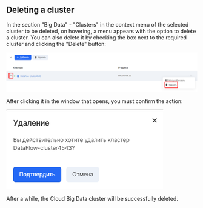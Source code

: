 ## Deleting a cluster

In the section "Big Data" - "Clusters" in the context menu of the selected cluster to be deleted, on hovering, a menu appears with the option to delete a cluster. You can also delete it by checking the box next to the required cluster and clicking the "Delete" button:

![](./assets/1601709168433-9.png)

After clicking it in the window that opens, you must confirm the action:

![](./assets/1601709189876-10.png)

After a while, the Cloud Big Data cluster will be successfully deleted.
